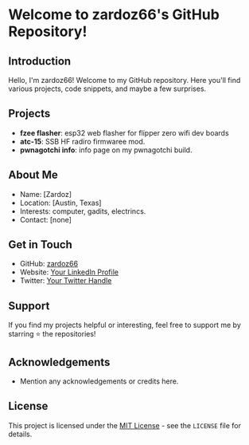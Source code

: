 # Welcome to zardoz66's GitHub Repository!

## Introduction
Hello, I'm zardoz66! Welcome to my GitHub repository. Here you'll find various projects, code snippets, and maybe a few surprises.

## Projects
- **fzee flasher**: esp32 web flasher for flipper zero wifi dev boards
- **atc-15**: SSB HF radiro firmwaree mod.
- **pwnagotchi info**: info page on my pwnagotchi build.

## About Me
- Name: [Zardoz]
- Location: [Austin, Texas]
- Interests: computer, gadits, electrincs.
- Contact: [none]

## Get in Touch
- GitHub: [zardoz66](https://github.com/zardoz66)
- Website: [Your LinkedIn Profile](https://www.linkedin.com/in/your-profile)
- Twitter: [Your Twitter Handle](https://twitter.com/your-handle)

## Support
If you find my projects helpful or interesting, feel free to support me by starring ⭐️ the repositories!

## Acknowledgements
- Mention any acknowledgements or credits here.

## License
This project is licensed under the [MIT License](LICENSE) - see the `LICENSE` file for details.
